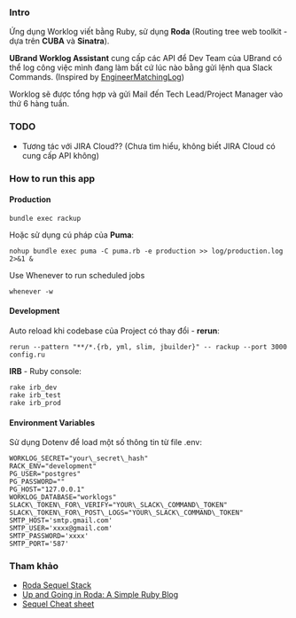 ### Intro

Ứng dụng Worklog viết bằng Ruby, sử dụng **Roda** (Routing tree web toolkit - dựa trên **CUBA** và **Sinatra**).

**UBrand Worklog Assistant** cung cấp các API để Dev Team của UBrand có thể log công việc mình đang làm bất cứ lúc nào bằng gửi lệnh qua Slack Commands. (Inspired by [EngineerMatchingLog](https://www.engineermatching.com))

Worklog sẽ được tổng hợp và gửi Mail đến Tech Lead/Project Manager vào thứ 6 hàng tuần.

### TODO

- Tương tác với JIRA Cloud?? (Chưa tìm hiểu, không biết JIRA Cloud có cung cấp API không)

### How to run this app

#### Production

```
bundle exec rackup
```

Hoặc sử dụng cú pháp của **Puma**:

```
nohup bundle exec puma -C puma.rb -e production >> log/production.log 2>&1 &
```

Use Whenever to run scheduled jobs

```
whenever -w
```

#### Development

Auto reload khi codebase của Project có thay đổi - **rerun**:

```
rerun --pattern "**/*.{rb, yml, slim, jbuilder}" -- rackup --port 3000 config.ru
```

**IRB** - Ruby console:

```
rake irb_dev
rake irb_test
rake irb_prod
```

#### Environment Variables

Sử dụng Dotenv để load một số thông tin từ file .env:

```
WORKLOG_SECRET="your\_secret\_hash"
RACK_ENV="development"
PG_USER="postgres"
PG_PASSWORD=""
PG_HOST="127.0.0.1"
WORKLOG_DATABASE="worklogs"
SLACK\_TOKEN\_FOR\_VERIFY="YOUR\_SLACK\_COMMAND\_TOKEN"
SLACK\_TOKEN\_FOR\_POST\_LOGS="YOUR\_SLACK\_COMMAND\_TOKEN"
SMTP_HOST='smtp.gmail.com'
SMTP_USER='xxxx@gmail.com'
SMTP_PASSWORD='xxxx'
SMTP_PORT='587'
```

### Tham khảo

- [Roda Sequel Stack](https://github.com/jeremyevans/roda-sequel-stack)
- [Up and Going in Roda: A Simple Ruby Blog](http://mrcook.uk/simple-roda-blog-tutorial)
- [Sequel Cheat sheet](https://github.com/jeremyevans/sequel/blob/master/doc/cheat_sheet.rdoc)
